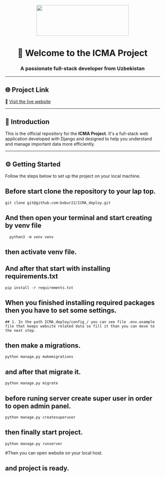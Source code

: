 <div align="center" style="display: flex; justify-content: center; align-items: center; gap: 20px;">

  <a href="https://icma.uz/en/">
    <img width="300px" height="100px" src="http://icma.uz/static/main/img/language_en.svg" />
  </a>

</div>

<h1 align="center">👋 Welcome to the ICMA Project</h1>
<h3 align="center">A passionate full-stack developer from Uzbekistan</h3>

---

## 🌐 Project Link

🔗 [Visit the live website](http://icma.uz/en/)

---

## 🧠 Introduction

This is the official repository for the **ICMA Project**. It's a full-stack web application developed with Django and designed to help you understand and manage important data more efficiently.

---

## ⚙️ Getting Started

Follow the steps below to set up the project on your local machine.

## Before start clone the repository to your lap top.
    git clone git@github.com:bobur22/ICMA_deploy.git
    
## And then open your terminal and start creating by venv file
      python3 -m venv venv
      
## then activate venv file.

## And after that start with installing requirements.txt
    pip install -r requirements.txt

## When you finished installing required packages then you have to set some settings.
    ## 1. In the path ICMA_deploy/config_/ you can see file .env.example file that keeps website related data so fill it than you can move to the next step.
    
## then make a migrations.
    python manage.py makemigrations

## and after that migrate it.
    python manage.py migrate

## before runing server create super user in order to open admin panel.
    python manage.py createsuperuser

## then finally start project.
    python manage.py runserver

#Then you can open website on your local host.
## and project is ready.
